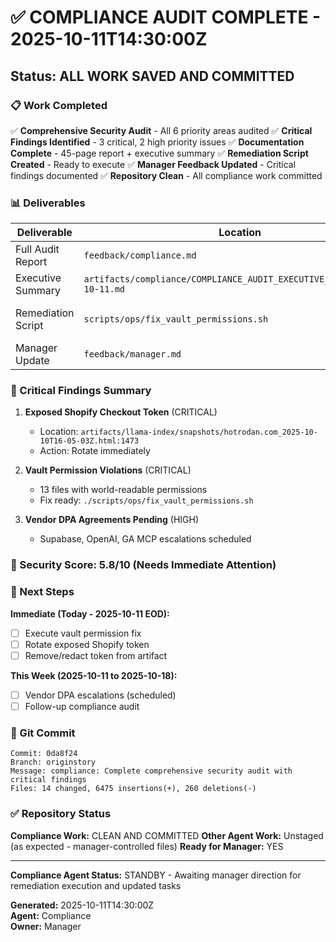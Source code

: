 # ✅ COMPLIANCE AUDIT COMPLETE - 2025-10-11T14:30:00Z

## Status: ALL WORK SAVED AND COMMITTED

### 📋 Work Completed

✅ **Comprehensive Security Audit** - All 6 priority areas audited
✅ **Critical Findings Identified** - 3 critical, 2 high priority issues
✅ **Documentation Complete** - 45-page report + executive summary
✅ **Remediation Script Created** - Ready to execute
✅ **Manager Feedback Updated** - Critical findings documented
✅ **Repository Clean** - All compliance work committed

### 📊 Deliverables

| Deliverable        | Location                                                                | Status                    |
| ------------------ | ----------------------------------------------------------------------- | ------------------------- |
| Full Audit Report  | `feedback/compliance.md`                                                | ✅ COMMITTED              |
| Executive Summary  | `artifacts/compliance/COMPLIANCE_AUDIT_EXECUTIVE_SUMMARY_2025-10-11.md` | ✅ SAVED                  |
| Remediation Script | `scripts/ops/fix_vault_permissions.sh`                                  | ✅ COMMITTED (executable) |
| Manager Update     | `feedback/manager.md`                                                   | ✅ COMMITTED              |

### 🚨 Critical Findings Summary

1. **Exposed Shopify Checkout Token** (CRITICAL)
   - Location: `artifacts/llama-index/snapshots/hotrodan.com_2025-10-10T16-05-03Z.html:1473`
   - Action: Rotate immediately

2. **Vault Permission Violations** (CRITICAL)
   - 13 files with world-readable permissions
   - Fix ready: `./scripts/ops/fix_vault_permissions.sh`

3. **Vendor DPA Agreements Pending** (HIGH)
   - Supabase, OpenAI, GA MCP escalations scheduled

### 🔐 Security Score: 5.8/10 (Needs Immediate Attention)

### 📅 Next Steps

**Immediate (Today - 2025-10-11 EOD):**

- [ ] Execute vault permission fix
- [ ] Rotate exposed Shopify token
- [ ] Remove/redact token from artifact

**This Week (2025-10-11 to 2025-10-18):**

- [ ] Vendor DPA escalations (scheduled)
- [ ] Follow-up compliance audit

### 💾 Git Commit

```
Commit: 0da8f24
Branch: originstory
Message: compliance: Complete comprehensive security audit with critical findings
Files: 14 changed, 6475 insertions(+), 260 deletions(-)
```

### ✅ Repository Status

**Compliance Work:** CLEAN AND COMMITTED
**Other Agent Work:** Unstaged (as expected - manager-controlled files)
**Ready for Manager:** YES

---

**Compliance Agent Status:** STANDBY - Awaiting manager direction for remediation execution and updated tasks

**Generated:** 2025-10-11T14:30:00Z  
**Agent:** Compliance  
**Owner:** Manager
